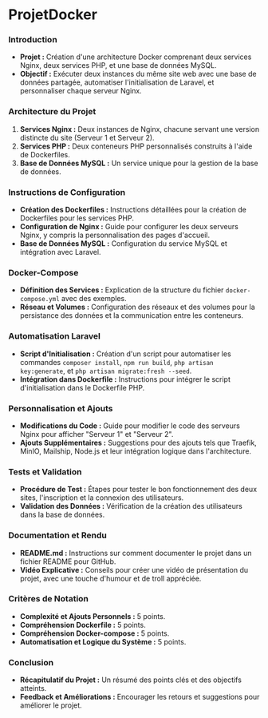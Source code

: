 # ProjetDocker

### Introduction
- **Projet :** Création d'une architecture Docker comprenant deux services Nginx, deux services PHP, et une base de données MySQL.
- **Objectif :** Exécuter deux instances du même site web avec une base de données partagée, automatiser l'initialisation de Laravel, et personnaliser chaque serveur Nginx.

### Architecture du Projet
1. **Services Nginx :** Deux instances de Nginx, chacune servant une version distincte du site (Serveur 1 et Serveur 2).
2. **Services PHP :** Deux conteneurs PHP personnalisés construits à l'aide de Dockerfiles.
3. **Base de Données MySQL :** Un service unique pour la gestion de la base de données.

### Instructions de Configuration
- **Création des Dockerfiles :** Instructions détaillées pour la création de Dockerfiles pour les services PHP.
- **Configuration de Nginx :** Guide pour configurer les deux serveurs Nginx, y compris la personnalisation des pages d'accueil.
- **Base de Données MySQL :** Configuration du service MySQL et intégration avec Laravel.

### Docker-Compose
- **Définition des Services :** Explication de la structure du fichier `docker-compose.yml` avec des exemples.
- **Réseau et Volumes :** Configuration des réseaux et des volumes pour la persistance des données et la communication entre les conteneurs.

### Automatisation Laravel
- **Script d'Initialisation :** Création d'un script pour automatiser les commandes `composer install`, `npm run build`, `php artisan key:generate`, et `php artisan migrate:fresh --seed`.
- **Intégration dans Dockerfile :** Instructions pour intégrer le script d'initialisation dans le Dockerfile PHP.

### Personnalisation et Ajouts
- **Modifications du Code :** Guide pour modifier le code des serveurs Nginx pour afficher "Serveur 1" et "Serveur 2".
- **Ajouts Supplémentaires :** Suggestions pour des ajouts tels que Traefik, MinIO, Mailship, Node.js et leur intégration logique dans l'architecture.

### Tests et Validation
- **Procédure de Test :** Étapes pour tester le bon fonctionnement des deux sites, l'inscription et la connexion des utilisateurs.
- **Validation des Données :** Vérification de la création des utilisateurs dans la base de données.

### Documentation et Rendu
- **README.md :** Instructions sur comment documenter le projet dans un fichier README pour GitHub.
- **Vidéo Explicative :** Conseils pour créer une vidéo de présentation du projet, avec une touche d'humour et de troll appréciée.

### Critères de Notation
- **Complexité et Ajouts Personnels :** 5 points.
- **Compréhension Dockerfile :** 5 points.
- **Compréhension Docker-compose :** 5 points.
- **Automatisation et Logique du Système :** 5 points.

### Conclusion
- **Récapitulatif du Projet :** Un résumé des points clés et des objectifs atteints.
- **Feedback et Améliorations :** Encourager les retours et suggestions pour améliorer le projet.